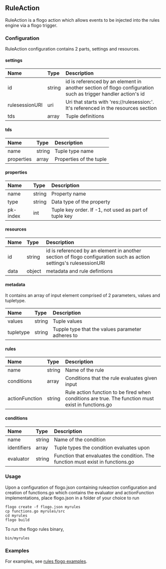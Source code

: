 ## RuleAction
RuleAction is a flogo action which allows events to be injected into the rules engine via a flogo trigger.

### Configuration
RuleAction configuration contains 2 parts, settings and resources.

#### settings

| Name   |  Type   | Description   |
|:-----------|:--------|:--------------|
| id | string | id is referenced by an element in another section of flogo configuration such as trigger handler action's id |
| rulesessionURI | uri | Uri that starts with 'res://rulesession:'. It's referenced in the resources section  |
| tds | array | Tuple definitions |


#### tds
| Name   |  Type   | Description   |
|:-----------|:--------|:--------------|
| name | string | Tuple type name |
| properties | array | Properties of the tuple |


#### properties
| Name   |  Type   | Description   |
|:-----------|:--------|:--------------|
| name | string | Property name |
| type | string | Data type of the property |
| pk-index | int | Tuple key order. If -1, not used as part of tuple key |

#### resources

| Name   |  Type   | Description   |
|:-----------|:--------|:--------------|
| id | string | id is referenced by an element in another section of flogo configuration such as action settings's rulesessionURI |
| data | object | metadata and rule defintions |

#### metadata
It contains an array of input element comprised of 2 parameters, values and tupletype.

| Name   |  Type   | Description   |
|:-----------|:--------|:--------------|
| values | string | Tuple values |
| tupletype | string | Tupple type that the values parameter adheres to |

#### rules
| Name   |  Type   | Description   |
|:-----------|:--------|:--------------|
| name | string | Name of the rule |
| conditions | array | Conditions that the rule evaluates given input |
| actionFunction | string | Rule action function to be fired when conditions are true. The function must exist in functions.go |

#### conditions

| Name   |  Type   | Description   |
|:-----------|:--------|:--------------|
| name | string | Name of the condition |
| identifiers | array | Tuple types the condition evaluates upon |
| evaluator | string | Function that envaluates the condition. The function must exist in functions.go |


### Usage

Upon a configuration of flogo.json containing ruleaction configuration and creation of functions.go which contains the evaluator and actionFunction implementations, place flogo.json in a folder of your choice to run 
```
flogo create -f flogo.json myrules
cp functions.go myrules/src
cd myrules
flogo build
```
To run the flogo rules binary,
```
bin/myrules
```


### Examples
For examples, see [rules flogo examples](https://github.com/project-flogo/rules/tree/master/examples/flogo).
